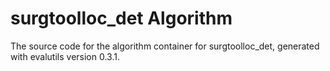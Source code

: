 # surgtoolloc_det Algorithm

The source code for the algorithm container for
surgtoolloc_det, generated with
evalutils version 0.3.1.

